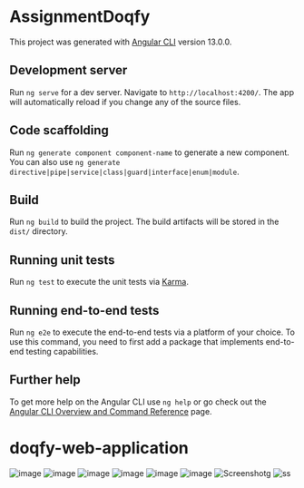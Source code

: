 # AssignmentDoqfy

This project was generated with [Angular CLI](https://github.com/angular/angular-cli) version 13.0.0.

## Development server

Run `ng serve` for a dev server. Navigate to `http://localhost:4200/`. The app will automatically reload if you change any of the source files.

## Code scaffolding

Run `ng generate component component-name` to generate a new component. You can also use `ng generate directive|pipe|service|class|guard|interface|enum|module`.

## Build

Run `ng build` to build the project. The build artifacts will be stored in the `dist/` directory.

## Running unit tests

Run `ng test` to execute the unit tests via [Karma](https://karma-runner.github.io).

## Running end-to-end tests

Run `ng e2e` to execute the end-to-end tests via a platform of your choice. To use this command, you need to first add a package that implements end-to-end testing capabilities.

## Further help

To get more help on the Angular CLI use `ng help` or go check out the [Angular CLI Overview and Command Reference](https://angular.io/cli) page.
# doqfy-web-application

![image](https://github.com/gk225/doqfy-web-application/assets/70736080/558ccbd8-1ac2-4f8e-931c-6c248b75ee5e)
![image](https://github.com/gk225/doqfy-web-application/assets/70736080/91428fb8-2728-4702-9ccc-fcd6f6d99189)
![image](https://github.com/gk225/doqfy-web-application/assets/70736080/d2dd688c-4bee-4ce8-b66b-bf3d5ac63104)
![image](https://github.com/gk225/doqfy-web-application/assets/70736080/269ce2ec-47ff-4741-a202-45a17822889e)
![image](https://github.com/gk225/doqfy-web-application/assets/70736080/79efb86b-89dd-4937-a613-be4df6e078bc)
![image](https://github.com/gk225/doqfy-web-application/assets/70736080/a9494811-3fb3-4fcb-a0c8-28972cbd0c11)
![Screenshotg](https://github.com/gk225/doqfy-web-application/assets/70736080/e435e92a-3823-479c-8563-7cb654d92989)
![ss](https://github.com/gk225/doqfy-web-application/assets/70736080/eaf824b4-e979-4dfc-ad1c-7735f07d1f00)
